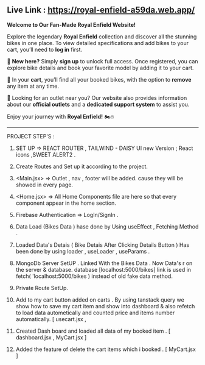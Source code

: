 Live Link : https://royal-enfield-a59da.web.app/
---

**Welcome to Our Fan-Made Royal Enfield Website!**  

Explore the legendary **Royal Enfield** collection and discover all the stunning bikes in one place. To view detailed specifications and add bikes to your cart, you’ll need to **log in** first.  

🚀 **New here?** Simply **sign up** to unlock full access. Once registered, you can explore bike details and book your favorite model by adding it to your cart.  

🛒 In your **cart**, you’ll find all your booked bikes, with the option to **remove** any item at any time.  

📍 Looking for an outlet near you? Our website also provides information about our **official outlets** and a **dedicated support system** to assist you.  

Enjoy your journey with **Royal Enfield!** 🏍️🔥  



---------------------
PROJECT STEP'S  : 

<!-- STEPS OF THIS PROJECT -->
1. SET UP => REACT ROUTER , TAILWIND - DAISY UI new Version ; React icons ,SWEET ALERT2 .

2. Create Routes and Set up it according to the project.

3. <Main.jsx> => Outlet , nav , footer will be added. cause they will be showed in every page.

4. <Home.jsx> => All Home Components file are here so that every component appear in the home section.

5. Firebase Authentication => LogIn/SignIn .

6. Data Load (Bikes Data ) hase done  by Using useEffect , Fetching Method .

7. Loaded Data's Detais ( Bike Detais After Clicking Details Button ) Has been done by using loader , useLoader , useParams .

8. MongoDb Server SetUP . Linked With the Bikes Data . Now Data's r on the server & database. database [localhost:5000/bikes] link is used  in fetch( 'localhost:5000/bikes ) instead of old fake data method.

9. Private Route SetUp.

10. Add to my cart button added on carts . By using tanstack query we show how to save my cart item  and show into dashboard  & also refetch to load data autometically and counted price and items number automatically.  [ usecart.jsx ,

11. Created Dash board and loaded all data of my booked item . [ dashboard.jsx , MyCart.jsx  ]

12.   Added the feature of delete the cart items which i booked  .  [ MyCart.jsx ]
   
